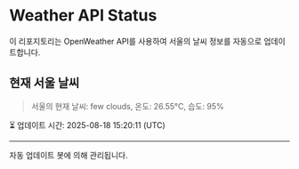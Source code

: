 
# Weather API Status

이 리포지토리는 OpenWeather API를 사용하여 서울의 날씨 정보를 자동으로 업데이트합니다.

## 현재 서울 날씨
> 서울의 현재 날씨: few clouds, 온도: 26.55°C, 습도: 95%

⏳ 업데이트 시간: 2025-08-18 15:20:11 (UTC)

---
자동 업데이트 봇에 의해 관리됩니다.
